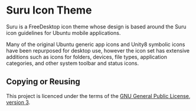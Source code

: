 Suru Icon Theme
================

Suru is a FreeDesktop icon theme whose design is based around the Suru icon guidelines for Ubuntu mobile applications.

Many of the original Ubuntu generic app icons and Unity8 symbolic icons have been repurposed for desktop use, however the icon set has extensive additions such as icons for folders, devices, file types, application categories, and other system toolbar and status icons.

## Copying or Reusing

This project is licenced under the terms of the [GNU General Public License, version 3](https://www.gnu.org/licenses/gpl-3.0.txt).